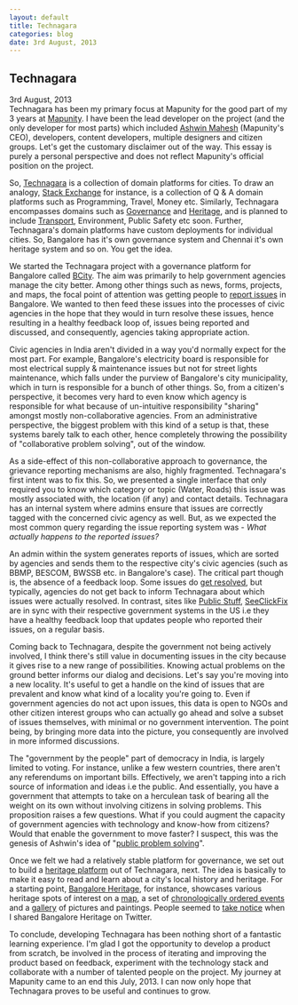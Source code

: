```yaml
---
layout: default
title: Technagara
categories: blog
date: 3rd August, 2013 
---
```

<div class = 'page-header'>
  <h2 class = 'article-header'>
    Technagara
  </h2>
  <div class = 'details'>
    3rd August, 2013 
  </div>
</div>
Technagara has been my primary focus at Mapunity for the good part of my 3 years at <a href="http://mapunity.in" target="_blank">Mapunity</a>. I have been the lead developer on the project (and the only developer for most parts) which included <a href="http://ashwinmahesh.in" target="_blank">Ashwin Mahesh</a> (Mapunity's CEO), developers, content developers, multiple designers and citizen groups. Let's get the customary disclaimer out of the way. This essay is purely a personal perspective and does not reflect Mapunity's official position on the project.

So, <a href="http://technagara.in">Technagara</a> is a collection of domain platforms for cities. To draw an analogy, <a href = 'http://stackexchange.com/'>Stack Exchange</a> for instance, is a collection of Q & A domain platforms such as Programming, Travel, Money etc. Similarly, Technagara encompasses domains such as <a href = 'http://bcity.in'>Governance</a> and <a href = 'http://localheritage.in'>Heritage</a>, and is planned to include <a href = 'http://btis.in'>Transport</a>, Environment, Public Safety etc soon. Further, Technagara's domain platforms have custom deployments for individual cities. So, Bangalore has it's own governance system and Chennai it's own heritage system and so on. You get the idea.

We started the Technagara project with a governance platform for Bangalore called <a href='http://bcity.in'>BCity</a>. The aim was primarily to help government agencies manage the city better. Among other things such as news, forms, projects, and maps, the focal point of attention was getting people to <a href="http://bcity.in/issues/new" target="_blank">report issues</a> in Bangalore. We wanted to then feed these issues into the processes of civic agencies in the hope that they would in turn resolve these issues, hence resulting in a healthy feedback loop of, issues being reported and discussed, and consequently, agencies taking appropriate action.

Civic agencies in India aren't divided in a way you'd normally expect for the most part. For example, Bangalore's electricity board is responsible for most electrical supply & maintenance issues but not for street lights maintenance, which falls under the purview of Bangalore's city municipality, which in turn is responsible for a bunch of other things. So, from a citizen's perspective, it becomes very hard to even know which agency is responsible for what because of un-intuitive responsibility "sharing" amongst mostly non-collaborative agencies. From an administrative perspective, the biggest problem with this kind of a setup is that, these systems barely talk to each other, hence completely throwing the possibility of "collaborative problem solving", out of the window.

As a side-effect of this non-collaborative approach to governance, the  grievance reporting mechanisms are also, highly fragmented. Technagara's first intent was to fix this. So, we presented a single interface that only required you to know which category or topic (Water, Roads) this issue was mostly associated with, the location (if any) and contact details. Technagara has an internal system where admins ensure that issues are correctly tagged with the concerned civic agency as well. But, as we expected the most common query regarding the issue reporting system was - _What actually happens to the reported issues?_

An admin within the system generates reports of issues, which are sorted by agencies and sends them to the respective city's civic agencies (such as BBMP, BESCOM, BWSSB etc. in Bangalore's case). The critical part though is, the absence of a feedback loop. Some issues do <a href="http://bcity.in/issues/3963">get resolved</a>, but typically, agencies do not get back to inform Technagara about which issues were actually resolved. In contrast, sites like <a href="http://www.publicstuff.com/">Public Stuff</a>, <a href="http://seeclickfix.com/" target='_blank'>SeeClickFix</a> are in sync with their respective government systems in the US i.e they have a healthy feedback loop that updates people who reported their issues, on a regular basis.

Coming back to Technagara, despite the government not being actively involved, I think there's still value in documenting issues in the city because it gives rise to a new range of possibilities. Knowing actual problems on the ground better informs our dialog and decisions. Let's say you're moving into a new locality. It's useful to get a handle on the kind of issues that are prevalent and know what kind of a locality you're going to. Even if government agencies do not act upon issues, this data is open to NGOs and other citizen interest groups who can actually go ahead and solve a subset of issues themselves, with minimal or no government intervention. The point being, by bringing more data into the picture, you consequently are involved in more informed discussions.

The "government by the people" part of democracy in India, is largely limited to voting. For instance, unlike a few western countries, there aren't any referendums on important bills. Effectively, we aren't tapping into a rich source of information and ideas i.e the public. And essentially, you have a government that attempts to take on a herculean task of bearing all the weight on its own without involving citizens in solving problems. This proposition raises a few questions. What if you could augment the capacity of government agencies with technology and know-how from citizens? Would that enable the government to move faster? I suspect, this was the genesis of Ashwin's idea of "<a href="http://bangalore.citizenmatters.in/articles/public-involvement-in-problem-solving-a-good-trend" target="_blank">public problem solving</a>".

Once we felt we had a relatively stable platform for governance, we set out to build a <a href="http://localheritage.in" target="_blank">heritage platform</a> out of Technagara, next. The idea is basically to make it easy to read and learn about a city's local history and heritage. For a starting point, <a href="http://bangaloreheritage.in" target="_blank">Bangalore Heritage</a>, for instance, showcases various heritage spots of interest on a <a href="http://bangaloreheritage.in/map">map</a>, a set of <a href="http://bangaloreheritage.in/timeline">chronologically ordered events</a> and a <a href="http://bangaloreheritage.in/gallery">gallery</a> of pictures and paintings. People seemed to <a href="https://twitter.com/search?q=bangaloreheritage.in">take notice</a> when I shared Bangalore Heritage on Twitter.

To conclude, developing Technagara has been nothing short of a fantastic learning experience. I'm glad I got the opportunity to develop a product from scratch, be involved in the process of iterating and improving the product based on feedback, experiment with the technology stack and collaborate with a number of talented people on the project. My journey at Mapunity came to an end this July, 2013. I can now only hope that Technagara proves to be useful and continues to grow.